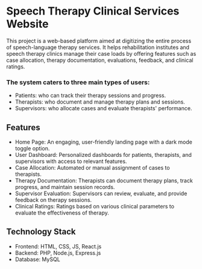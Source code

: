 # Speech Therapy Clinical Services Website

This project is a web-based platform aimed at digitizing the entire process of speech-language therapy services. It helps rehabilitation institutes and speech therapy clinics manage their case loads by offering features such as case allocation, therapy documentation, evaluations, feedback, and clinical ratings.

### The system caters to three main types of users:

- Patients: who can track their therapy sessions and progress.
- Therapists: who document and manage therapy plans and sessions.
- Supervisors: who allocate cases and evaluate therapists' performance.


## Features
- Home Page: An engaging, user-friendly landing page with a dark mode toggle option.
- User Dashboard: Personalized dashboards for patients, therapists, and supervisors with access to relevant features.
- Case Allocation: Automated or manual assignment of cases to therapists.
- Therapy Documentation: Therapists can document therapy plans, track progress, and maintain session records.
- Supervisor Evaluation: Supervisors can review, evaluate, and provide feedback on therapy sessions.
- Clinical Ratings: Ratings based on various clinical parameters to evaluate the effectiveness of therapy.


## Technology Stack
- Frontend: HTML, CSS, JS, React.js
- Backend: PHP, Node.js, Express.js
- Database: MySQL